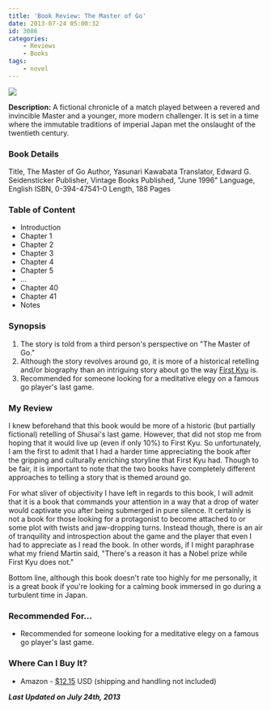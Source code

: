 ```yaml
---
title: 'Book Review: The Master of Go'
date: 2013-07-24 05:00:32
id: 3086
categories:
	- Reviews
	- Books
tags:
	- novel
---
```


![](/images/2013/12/masterofgocover.jpg)

**Description:** A fictional chronicle of a match played between a revered and invincible Master and a younger, more modern challenger. It is set in a time where the immutable traditions of imperial Japan met the onslaught of the twentieth century.

<!--more-->

### Book Details

Title, The Master of Go
Author, Yasunari Kawabata
Translator, Edward G. Seidensticker
Publisher, Vintage Books
Published, "June 1996"
Language, English
ISBN, 0-394-47541-0
Length, 188 Pages

### Table of Content

*   Introduction
*   Chapter 1
*   Chapter 2
*   Chapter 3
*   Chapter 4
*   Chapter 5
*   ...
*   Chapter 40
*   Chapter 41
*   Notes

### Synopsis

1.  The story is told from a third person's perspective on "The Master of Go."
2.  Although the story revolves around go, it is more of a historical retelling and/or biography than an intriguing story about go the way [First Kyu](http://www.bengozen.com/book-review-first-kyu/ "Book Review: First Kyu") is.
3.  Recommended for someone looking for a meditative elegy on a famous go player's last game.

### My Review

I knew beforehand that this book would be more of a historic (but partially fictional) retelling of Shusai's last game. However, that did not stop me from hoping that it would live up (even if only 10%) to First Kyu. So unfortunately, I am the first to admit that I had a harder time appreciating the book after the gripping and culturally enriching storyline that First Kyu had. Though to be fair, it is important to note that the two books have completely different approaches to telling a story that is themed around go.

For what sliver of objectivity I have left in regards to this book, I will admit that it is a book that commands your attention in a way that a drop of water would captivate you after being submerged in pure silence. It certainly is not a book for those looking for a protagonist to become attached to or some plot with twists and jaw-dropping turns. Instead though, there is an air of tranquility and introspection about the game and the player that even I had to appreciate as I read the book. In other words, if I might paraphrase what my friend Martin said, "There's a reason it has a Nobel prize while First Kyu does not."

Bottom line, although this book doesn't rate too highly for me personally, it is a great book if you're looking for a calming book immersed in go during a turbulent time in Japan.

### Recommended For...

*   Recommended for someone looking for a meditative elegy on a famous go player's last game.

### Where Can I Buy It?

*   Amazon - [$12.15](http://www.amazon.com/gp/product/0679761063/ref=as_li_ss_tl?ie=UTF8&amp;camp=1789&amp;creative=390957&amp;creativeASIN=0679761063&amp;linkCode=as2&amp;tag=be09a-20 "Amazon Purchase Link") USD (shipping and handling not included)

_**Last Updated on July 24th, 2013**_
